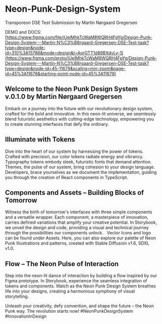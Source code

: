 # Neon-Punk-Design-System
Transporeon DSE Test Submission by Martin Nørgaard Gregersen

DEMO and DOCS: [https://www.figma.com/file/iUelMhkTcWaM8WQRH4FpYg/Design-Punk-Design-System---Martin-N%C3%B8rgaard-Gregersen-DSE-Test-task?type=design&node-id=310%3A15786&mode=design&t=AorGTT1d89BXdvLy-1](https://www.figma.com/proto/iUelMhkTcWaM8WQRH4FpYg/Design-Punk-Design-System---Martin-N%C3%B8rgaard-Gregersen-DSE-Test-task?type=design&node-id=45-11679&scaling=min-zoom&page-id=45%3A11678&starting-point-node-id=45%3A11679)

## Welcome to the Neon Punk Design System  v.0.1.0 by Martin Nørgaard Gregersen

Embark on a journey into the future with our revolutionary design system, crafted for the bold and innovative. In this neon-lit universe, we seamlessly blend futuristic aesthetics with cutting-edge technology, empowering you to create stunning interfaces that defy the ordinary.


## Illuminate with Tokens

Dive into the heart of our system by harnessing the power of tokens. Crafted with precision, our color tokens radiate energy and vibrancy. Typography tokens embody sleek, futuristic fonts that demand attention. Themes, the pulse of our system, bring cohesion to your design language. Developers, brace yourselves as we document the implementation, guiding you through the creation of React components in TypeScript.


## Components and Assets – Building Blocks of Tomorrow

Witness the birth of tomorrow's interfaces with three simple components and a versatile wrapper. Each component, a masterpiece of innovation, carries defined variations that amplify your creative potential. In Storybook, we unveil the design and code, providing a visual and technical journey through the possibilities our components unlock.  
Vector Icons and logo can be found under Assets. Here, you can also explore our palette of Neon Punk Illustrations and patterns, created with Stable Diffusion v1.6, SDXL v1.0.


## Flow – The Neon Pulse of Interaction

Step into the neon-lit dance of interaction by building a flow inspired by our Figma prototype. In Storybook, experience the seamless integration of tokens and components. Watch as the Neon Punk Design System breathes life into your designs, creating a harmonious symphony of visual storytelling.


Unleash your creativity, defy convention, and shape the future – the Neon Punk way. The revolution starts now! 
#NeonPunkDesignSystem #InnovationInDesign
